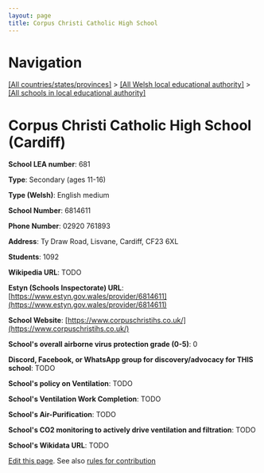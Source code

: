 ```yaml
---
layout: page
title: Corpus Christi Catholic High School
---
```

# Navigation

[[All countries/states/provinces]](../../..) > [[All Welsh local educational authority]](../..) > [[All schools in local educational authority]](..)

# Corpus Christi Catholic High School (Cardiff)

**School LEA number**: 681

**Type**: Secondary (ages 11-16)

**Type (Welsh)**: English medium

**School Number**: 6814611

**Phone Number**: 02920 761893

**Address**: Ty Draw Road, Lisvane, Cardiff, CF23 6XL

**Students**: 1092

**Wikipedia URL**: TODO

**Estyn (Schools Inspectorate) URL**: [https://www.estyn.gov.wales/provider/6814611](https://www.estyn.gov.wales/provider/6814611)

**School Website**: [https://www.corpuschristihs.co.uk/](https://www.corpuschristihs.co.uk/)

**School's overall airborne virus protection grade (0-5)**: 0

**Discord, Facebook, or WhatsApp group for discovery/advocacy for THIS school**: TODO

**School's policy on Ventilation**: TODO

**School's Ventilation Work Completion**: TODO

**School's Air-Purification**: TODO

**School's CO2 monitoring to actively drive ventilation and filtration**: TODO

**School's Wikidata URL**: TODO




[Edit this page](https://github.com/ventilate-schools/Wales/edit/prif/./Cardiff/Corpus_Christi_Catholic_High_School.md). See also [rules for contribution](../../../contribution-rules/)